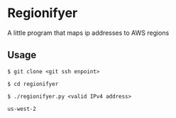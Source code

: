 # Regionifyer
A little program that maps ip addresses to AWS regions

## Usage

`$ git clone <git ssh enpoint>`

`$ cd regionifyer`

`$ ./regionifyer.py <valid IPv4 address>`

```
us-west-2
```